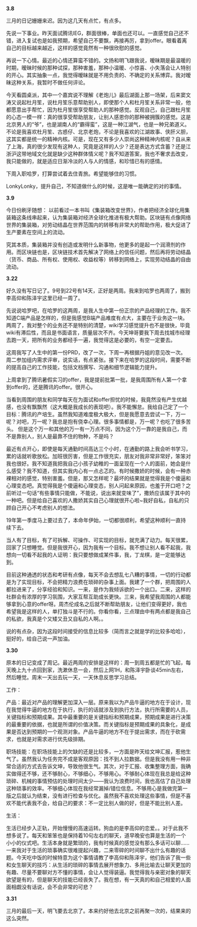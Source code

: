 **3.8**

三月的日记姗姗来迟。因为这几天有点忙，有点多。


先说一下事业。昨天面试腾讯IEG，群面很棒，单面也还可以。一直感觉自己还不错，进入复试也是如我预期，希望自己不要飘，再接再厉，拿到offer。眼看着离自己的目标越来越近，这样的感觉竟然有一种很欣慰的感觉。

再说一下心情。最近的心情还算蛮不错的。文扬和明飞跟我说，暧昧期是最温暖的时期，暧昧时候的那种试探，那种害羞，那种小温暖、小惊喜、小失落会让人特别的开心。其实抽象一点，我觉得暧昧就是不用负责的、不确定的关系博弈。我对暧昧这种关系，我暂时不做任何评论。

今天看圆桌派，其中一个嘉宾说不理解《老炮儿》最后湖面上那一场架，后来窦文涛又说起杜月笙，说杜月笙乐意帮助别人，即使那个人和杜月笙关系非常一般，他都愿意出手帮忙，因为杜月笙很享受帮助人的那种感觉。反观自己，自己跟杜月笙的心态一模一样：真的很享受帮助朋友，让别人感恩你的那种被拥簇的感觉。这是北京男人的“爷”，也是湖南人的“霸得蛮”，这是一种江湖气，也是一种兄弟道义。不论是我喜欢杜月笙、古惑仔、北京老炮，不论是我喜欢的江湖故事、侠肝义胆，这其实都是统一的精神内核。可是，现在又有多少人崇尚这种精神内核呢？自从来了上海，真的很少发现有这种人，究竟是这样的人少？还是表达方式含蓄？还是江浙沪这带地域文化就是缺少这种群体情义呢？我不知道答案，我也不奢求去改变，我只能做的，就是适应日渐冷淡的人与人的情感，和珍惜已有的感情。

下周入职哈罗，打算尝试着去住青旅。希望能够住的习惯。

LonkyLonky，提升自己，不知道做什么的时候，这是唯一能确定的对的事情。

**3.9**

今日份刷牙随想：
以前看过一本书叫《集装箱改变世界》，作者把经济全球化用集装箱这条线串起来，认为集装箱对经济全球化推进有极大帮助。区块链有点像网络世界的集装箱，对劳动结晶在世界范围内的转移有非常大的帮助作用，极大促进了生产要素在空间上的流动。

究其本质，集装箱并没有创造或发明什么新事物，他更多的是起一个润滑剂的作用。而区块链也是，区块链技术首先解决了网络上的信任问题，然后再将劳动结晶（货币、商品、所有权、使用权、收益权等）转移到网络上，实现劳动结晶的自由流动。

**3.22**

好久没有写日记了。9号到22号有14天，正好是两周。我来到哈罗也两周了，搬到李高仰和陈泽宇这里已经一周了。

先说说哈罗吧，在哈罗的这两周，是我人生中第一份正宗的产品经理的工作。我不知道C端产品是怎样的，但是我感觉B端产品难度有点大，主要在于业务这一块。两周了，我对整个的业务还不是特别的清楚，wiki学习感觉提升也不是很快，毕竟wiki有滞后性，而且是书面语言，质量层次不齐。今天坤哥要我下周去找城市经理去跑一天，把所有的业务都经手一遍，我觉得这是必要的，有空一定要去。

这周我写了人生中的第一份PRD，改了一次，下周一再根据丹姐的意见改一次。周二参加组内需求评审，说实话，有点紧张。接下来在哈罗的这段时间，需要不断的提高自己的工作技能，包括文档撰写、沟通和细节逻辑能力提升。

上周拿到了腾讯暑假实习的offer，我是提前批第一批，是我周围所有人第一个拿到offer的，还是腾讯的offer。很开心。

当看到周围的朋友和同学每天在为面试和offer担忧的时候，我竟然没有产生优越感，也没有飘飘然（这大概是我成长的表现吧）。我不能懈怠。我给自己定了一个目标：腾讯的产培生。虽然我知道难度极大极大，但是我愿意去尝试一下，万一呢？对吧，万一呢？我总是抱有侥幸心理。很多事情都是，万一呢？也吃了很多苦头。 但是这个万一和其他的万一有一万点不同，因为这个万一靠的是我自己，而不是靠别人，别人是最靠不住的物种，不是吗？

最近有点开心，即使是每天通勤时间高达三个小时，在通勤的路上我会听书学习，累的话就听歌放松。加班很厉害，但是工作很充实，朋友对我非常非常好，笨笨对我也很好。我不知道我把我自己小孩子幼稚的一面呈现在一个人的面前，她会是什么感受？我不知道，但其实我内心有一点忐忑的。有时候撒娇的时候，会有一种赤裸相对的感觉，特别害羞。但是，那又怎样呢？最坏的结果就是觉得我是个傻逼和心理变态吧。真觉得我是个傻逼和心理变态，别人问起来原因，也羞于开口吧？之前听过一句话“有些事情只能做，不能说，说出来就变味了”，撒娇应该属于其中的一种吧。但是给自己喜欢的人撒娇其实自己心理就很开心啦~我好自私，自私的只顾自己开心不考虑别人的想法。

19年第一季度马上要过去了，本命年伊始，一切都很顺利，希望这种顺利一直持续下去。

当人有了目标，有了可拆解、可操作、可实现的目标，就充满了动力。每天很累，回家了只想睡觉。但是我很开心，因为我有一个目标。我不想让别人看不起我，我想向一切看不起我的人证明：我只要想做成某件事，我，丁龙棋，是一定能够达到。

目前这种通透的状态和考研有点像，每天不会去想乱七八糟的事情，一切的行动都是为了实现目标，不会把精力浪费在琐碎的杂事上面。我建了一个群，把周围的人都拉进来了，分享经验和知识。一来，是作为我倾诉欲的一个出口。二来，这样的社群会有浓厚的学习氛围，大家互帮互助成长更快。三来，我希望我周围的人都能够拿到心意的offer呀。周杰伦成名之后就不断帮助朋友，让他们变得更好，我也希望我是这样的人，单打独斗是不行的。你看你看，三点理由中有两点都是我自己的私欲，我真是个又矮又丑又自私的人啊。。

说的有点杂，因为这段时间接受的信息比较多（简而言之就是学的比较多哈哈），挺好的，给自己说一声加油。

**3.30**

原本的日记变成了周记。最近两周的安排是这样的：周一到周五都是忙的飞起，每天晚上九十点回到家，洗漱休息一会，然后上网1H，和陈泽宇卧谈45min左右，然后睡觉。周末一天出去玩一天，一天休息反思学习总结。

工作：

产品：最近对产品的理解更加深入一层。原来我以为产品牛逼的地方在于设计，现在我觉得牛逼的地方在于执行，执行的话就涉及到执行方法，执行所需要的人员，关键指标和预期成果。其中最重要的是关键指标和预期成果，预期成果是进行决策的最重要的依据，也就是所谓的价值决策。而关键指标是预期成果的具象化，是成果是否达到预期的一个观测对象。产品牛逼的地方不在于提出需求，而在于砍需求，也就是对需求进行优先级排期。

职场技能：在职场技能上的欠缺的还是比较多，一方面是昨天给文坤汇报，惹他生气了。虽然我认为任务完不成是客观原因：找不到人拉数据。但是我没有用一种非常合适的方式去告诉文坤，导致他很生气。其次，对于汇报、收集整理方面，我确实做得还不够，还不够耐心，不够细心，不够用心。不够耐心体现在我总是给这种琐碎、机械的事情预估的处理时间太少——我认为浪费时间，我也高估了自己处理这种琐事的效率。不够细心体现在我经常漏掉/错位信息。不够用心是我做完第一版之后就认为结束，没有进行检查与优化。虽然我不喜欢处理这些事情，但是不喜欢不能代表我不会，给自己的要求：不一定比别人做的好，但是不能比别人差。

生活：

生活已经步入正轨，开始慢慢的高速运转。狗血的是李高仰的恋爱。。对于此我不想多说了。每天和笨笨也是保持着10句左右的聊天，道早晚安也算是生活的一个小小的仪式吧。生活本身就是繁琐的，我有时候真的感觉没有那么多话可以聊……一来我对于生活的琐事确实很难提起兴趣，二来零碎的时间聊不出什么有趣的话题。今天吃中饭的时候特意为这个事情请教了李高仰和陈泽宇，他们告诉了我一些和女生聊天的技巧：从生活的琐碎的事情去展开想象力、多用比喻去让聊天更加的有趣、尽量不要聊对方不懂的事情，会让人觉得装逼。我觉得我与亲密对象的聊天欲望是有的，但是聊天的技能已经丧失了。我在想，有一天真的和自己相爱的人面面相觑没有话说，会不会非常的可悲？

**3.31**

三月的最后一天，明飞要去北京了。本来约好他去北京之前再聚一次的，结果来的这么突然。


<!--stackedit_data:
eyJoaXN0b3J5IjpbNjM2NjYyMDc2LC02MjY4NDU4MDIsMjA4NT
k5ODk1Ml19
-->